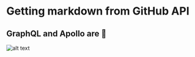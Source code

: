 # Getting markdown from GitHub API

## GraphQL and Apollo are 💯

![alt text](https://upload.wikimedia.org/wikipedia/commons/thumb/1/17/GraphQL_Logo.svg/1024px-GraphQL_Logo.svg.png "GraphQL Logo")
